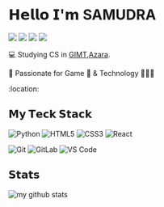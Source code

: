 # 𝗛𝗲𝗹𝗹𝗼 𝗜'𝗺 SAMUDRA

[![](https://img.shields.io/badge/-@purp1exd-%231DA1F2?style=flat-square&logo=twitter&logoColor=ffffff)](https://twitter.com/purp1exd)
[![](https://img.shields.io/badge/-@Samudr4-%23181717?style=flat-square&logo=github)](https://github.com/samudr4)
[![](https://img.shields.io/badge/-@purp1exd-%23000000?style=flat-square&logo=codesandbox)](https://instagram.com/purp1exd)
[![](https://img.shields.io/website?color=0ab9e6&style=flat-square&up_message=xlbd.me&url=https%3A%2F%2Fpurp1e.ml)](https://www.purp1e.ml/)



:computer: Studying CS in [GIMT,Azara](http://www.gimt-guwahati.ac.in/).

:vulcan_salute: Passionate for Game 👾 & Technology 👨🏻‍💻

:location: 

## 𝗠𝘆 𝗧𝗲𝗰𝗸 𝗦𝘁𝗮𝗰𝗸

![Python](https://img.shields.io/badge/-PYTHON-%23E44D27?style=flat-square&logo=pthon&logoColor=ffffff)
![HTML5](https://img.shields.io/badge/-HTML5-%23E44D27?style=flat-square&logo=html5&logoColor=ffffff)
![CSS3](https://img.shields.io/badge/-CSS3-%231572B6?style=flat-square&logo=css3)
![React](https://img.shields.io/badge/-React-%23282C34?style=flat-square&logo=react)


![Git](https://img.shields.io/badge/-Git-%23F05032?style=flat-square&logo=git&logoColor=%23ffffff)
![GitLab](https://img.shields.io/badge/-GitLab-FCA121?style=flat-square&logo=gitlab)
![VS Code](https://img.shields.io/badge/-VSCode-%23007ACC?style=flat-square&logo=visual-studio-code)

## 𝗦𝘁𝗮𝘁𝘀

![my github stats](https://github-readme-stats.vercel.app/api?username=samudr4&show_icons=true&theme=dracula)

